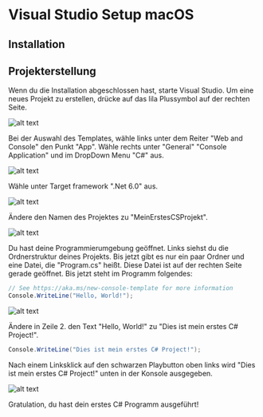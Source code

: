 # Visual Studio Setup macOS

## Installation





## Projekterstellung

Wenn du die Installation abgeschlossen hast, starte Visual Studio. Um eine neues Projekt zu erstellen, drücke auf das lila Plussymbol auf der rechten Seite.


![alt text](https://github.com/Freshpinguin/C-Sharp-Einstiegskurs/blob/master/Images/ProjectErstellungmacOS.png)

Bei der Auswahl des Templates, wähle links unter dem Reiter "Web and Console" den Punkt "App". Wähle rechts unter "General" "Console Application" und im DropDown Menu "C#" aus. 

![alt text](https://github.com/Freshpinguin/C-Sharp-Einstiegskurs/blob/master/Images/ConsoleApplicationMACOS.png)


Wähle unter Target framework ".Net 6.0" aus.

![alt text](https://github.com/Freshpinguin/C-Sharp-Einstiegskurs/blob/master/Images/Net60Macos.png)

Ändere den Namen des Projektes zu "MeinErstesCSProjekt".

![alt text](https://github.com/Freshpinguin/C-Sharp-Einstiegskurs/blob/master/Images/PorjectErstellung2MacOS.png)

Du hast deine Programmierumgebung geöffnet. Links siehst du die Ordnerstruktur deines Projekts. Bis jetzt gibt es nur ein paar Ordner und eine Datei, die "Program.cs" heißt. Diese Datei ist auf der rechten Seite gerade geöffnet. Bis jetzt steht im Programm folgendes:

```cs
// See https://aka.ms/new-console-template for more information
Console.WriteLine("Hello, World!");
```

![alt text](https://github.com/Freshpinguin/C-Sharp-Einstiegskurs/blob/master/Images/ErstesProjectMacOS.png)

Ändere in Zeile 2. den Text "Hello, World!" zu "Dies ist mein erstes C# Project!".
```cs
Console.WriteLine("Dies ist mein erstes C# Project!");
```
Nach einem Linksklick auf den schwarzen Playbutton oben links wird "Dies ist mein erstes C# Project!" unten in der Konsole ausgegeben.

![alt text](https://github.com/Freshpinguin/C-Sharp-Einstiegskurs/blob/master/Images/TerminalAusgabeMacOS.png)

Gratulation, du hast dein erstes C# Programm ausgeführt!
